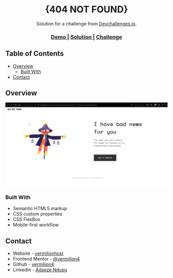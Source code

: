 <!-- Please update value in the {}  -->

<h1 align="center">{404 NOT FOUND}</h1>

<div align="center">
   Solution for a challenge from  <a href="http://devchallenges.io" target="_blank">Devchallenges.io</a>.
</div>

<div align="center">
  <h3>
    <a href="https://{https://vermilion4.github.io/404-not-found}">
      Demo
    </a>
    <span> | </span>
    <a href="https://{https://github.com/vermilion4/404-not-found}">
      Solution
    </a>
    <span> | </span>
    <a href="https://devchallenges.io/challenges/wBunSb7FPrIepJZAg0sY">
      Challenge
    </a>
  </h3>
</div>

<!-- TABLE OF CONTENTS -->

## Table of Contents

- [Overview](#overview)
  - [Built With](#built-with)
- [Contact](#contact)


<!-- OVERVIEW -->

## Overview

![screenshot](images/screen1.png)

### Built With

<!-- This section should list any major frameworks that you built your project using. Here are a few examples.-->

- Semantic HTML5 markup
- CSS custom properties
- CSS FlexBox
- Mobile-first workflow


## Contact

- Website - [vermilionhost](https://www.vermilionhost.site)
- Frontend Mentor - [@vermilion4](https://www.frontendmentor.io/profile/vermilion4)
- Github - [vermilion4](https://github.com/vermilion4)
- LinkedIn - [Adaeze Ndupu](https://www.linkedin.com/in/adaeze-ndupu-31ab42176?lipi=urn%3Ali%3Apage%3Ad_flagship3_profile_view_base_contact_details%3B35uS0ATKTSiUyVj83jbmJA%3D%3D)
